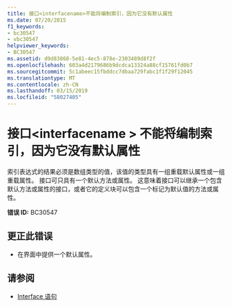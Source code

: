 ```yaml
---
title: 接口<interfacename>不能将编制索引，因为它没有默认属性
ms.date: 07/20/2015
f1_keywords:
- bc30547
- vbc30547
helpviewer_keywords:
- BC30547
ms.assetid: d9d83868-5e81-4ec5-878e-2303489d8f2f
ms.openlocfilehash: 603a4d2179686b9dcdca13324a88cf15761fd0b7
ms.sourcegitcommit: 5c1abeec15fbddcc7dbaa729fabc1f1f29f12045
ms.translationtype: MT
ms.contentlocale: zh-CN
ms.lasthandoff: 03/15/2019
ms.locfileid: "58027405"
---
```

# <a name="interface-interfacename-cannot-be-indexed-because-it-has-no-default-property"></a>接口\<interfacename > 不能将编制索引，因为它没有默认属性
索引表达式的结果必须是数组类型的值，该值的类型具有一组重载默认属性或一组重载属性。 接口可只具有一个默认方法或属性。 这意味着接口可以继承一个包含默认方法或属性的接口，或者它的定义块可以包含一个标记为默认值的方法或属性。  
  
 **错误 ID:** BC30547  
  
## <a name="to-correct-this-error"></a>更正此错误  
  
-   在界面中提供一个默认属性。  
  
## <a name="see-also"></a>请参阅

- [Interface 语句](../../visual-basic/language-reference/statements/interface-statement.md)
